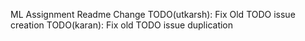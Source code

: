 ML Assignment Readme
Change
TODO(utkarsh): Fix Old TODO issue creation
TODO(karan): Fix old TODO issue duplication
